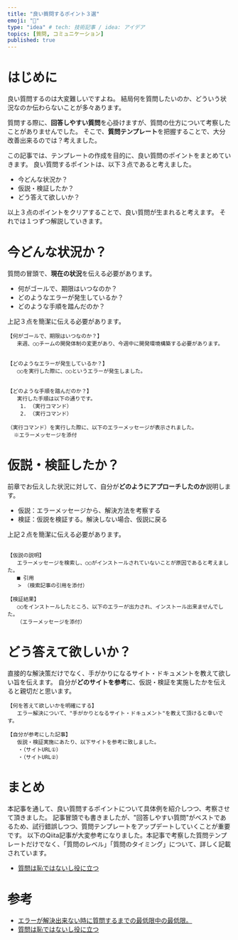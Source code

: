 ```yaml
---
title: "良い質問するポイント３選"
emoji: "🐥"
type: "idea" # tech: 技術記事 / idea: アイデア
topics: [質問, コミュニケーション]
published: true
---
```

# はじめに
良い質問するのは大変難しいですよね。
結局何を質問したいのか、どういう状況なのか伝わらないことが多々あります。

質問する際に、**回答しやすい質問**を心掛けますが、質問の仕方について考察したことがありませんでした。
そこで、**質問テンプレート**を把握することで、大分改善出来るのでは？考えました。

この記事では、テンプレートの作成を目的に、良い質問のポイントをまとめていきます。
良い質問するポイントは、以下３点であると考えました。

 - 今どんな状況か？
 - 仮説・検証したか？
 - どう答えて欲しいか？

以上３点のポイントをクリアすることで、良い質問が生まれると考えます。
それでは１つずつ解説していきます。

# 今どんな状況か？
質問の冒頭で、**現在の状況**を伝える必要があります。

 - 何がゴールで、期限はいつなのか？
 - どのようなエラーが発生しているか？
 - どのような手順を踏んだのか？


上記３点を簡潔に伝える必要があります。

```:今どんな状況か
【何がゴールで、期限はいつなのか？】
   来週、○○チームの開発体制の変更があり、今週中に開発環境構築する必要があります。


【どのようなエラーが発生しているか？】
   ○○を実行した際に、○○というエラーが発生しました。


【どのような手順を踏んだのか？】
   実行した手順は以下の通りです。
    1. （実行コマンド）
    2. （実行コマンド）

（実行コマンド）を実行した際に、以下のエラーメッセージが表示されました。
  ※エラーメッセージを添付
```

# 仮説・検証したか？
前章でお伝えした状況に対して、自分が**どのようにアプローチしたのか**説明します。

 - 仮説：エラーメッセージから、解決方法を考察する
 - 検証：仮説を検証する。解決しない場合、仮説に戻る

上記２点を簡潔に伝える必要があります。

```:仮説・検証したか

【仮説の説明】
   エラーメッセージを検索し、○○がインストールされていないことが原因であると考えました。
   ■ 引用
　　> （検索記事の引用を添付）

【検証結果】
   ○○をインストールしたところ、以下のエラーが出力され、インストール出来ませんでした。
   （エラーメッセージを添付）
```

# どう答えて欲しいか？
直接的な解決策だけでなく、手がかりになるサイト・ドキュメントを教えて欲しい旨を伝えます。
自分が**どのサイトを参考**に、仮説・検証を実施したかを伝えると親切だと思います。

```:どう答えて欲しいか
【何を答えて欲しいかを明確にする】
   エラー解決について、"手がかりとなるサイト・ドキュメント"を教えて頂けると幸いです。

【自分が参考にした記事】
   仮説・検証実施にあたり、以下サイトを参考に致しました。
　　・（サイトURL①）
　　・（サイトURL②）
```

# まとめ
本記事を通して、良い質問するポイントについて具体例を紹介しつつ、考察させて頂きました。
記事冒頭でも書きましたが、"回答しやすい質問"がベストであるため、試行錯誤しつつ、質問テンプレートをアップデートしていくことが重要です。
以下のQiita記事が大変参考になりました。本記事で考察した質問テンプレートだけでなく、「質問のレベル」「質問のタイミング」について、詳しく記載されています。

 - [質問は恥ではないし役に立つ](https://qiita.com/seki_uk/items/4001423b3cd3db0dada7)


# 参考
 - [エラーが解決出来ない時に質問するまでの最低限中の最低限。](https://twitter.com/KOUICH1039/status/1286825224592211968)
 - [質問は恥ではないし役に立つ](https://qiita.com/seki_uk/items/4001423b3cd3db0dada7)

